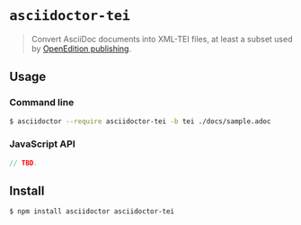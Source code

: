# `asciidoctor-tei`

> Convert AsciiDoc documents into XML-TEI files,
> at least a subset used by [OpenEdition publishing](https://www.openedition.org/).

## Usage

### Command line

```bash
$ asciidoctor --require asciidoctor-tei -b tei ./docs/sample.adoc
```

### JavaScript API

```js
// TBD.
```

## Install

```bash
$ npm install asciidoctor asciidoctor-tei
```
